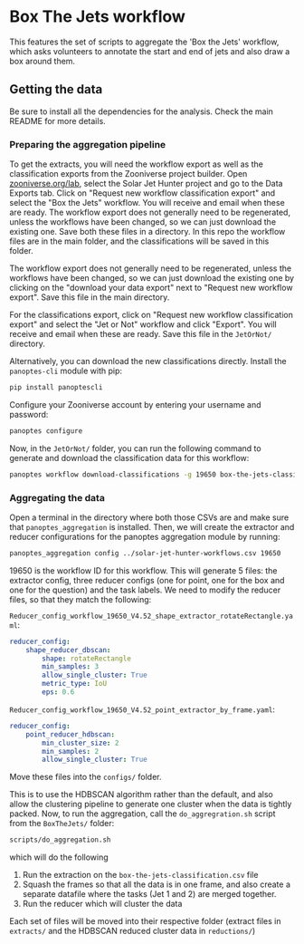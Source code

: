 # Box The Jets workflow

This features the set of scripts to aggregate the 'Box the Jets' workflow, 
which asks volunteers to annotate the start and end of jets and also draw a box around them.

## Getting the data

Be sure to install all the dependencies for the analysis. Check the main README for more details.

### Preparing the aggregation pipeline
To get the extracts, you will need the workflow export as well as the classification exports from the Zooniverse project builder. Open [zooniverse.org/lab](https://www.zooniverse.org/lab), select the Solar Jet Hunter project and go to the Data Exports tab. Click on "Request new workflow classification export" and select the "Box the Jets" workflow. You will receive and email when these are ready. The workflow export does not generally need to be regenerated, unless the workflows have been changed, so we can just download the existing one. Save both these files in a directory. In this repo the workflow files are in the main folder, and the classifications will be saved in this folder. 

The workflow export does not generally need to be regenerated, unless the workflows have been changed, so we can just download the existing one by clicking on the "download your data export" next to "Request new workflow export". Save this file in the main directory.

For the classifications export, click on "Request new workflow classification export" and select the "Jet or Not" workflow and click "Export". You will receive and email when these are ready. Save this file in the `JetOrNot/` directory.

Alternatively, you can download the new classifications directly. Install the `panoptes-cli` module with pip:
```bash
pip install panoptescli
```

Configure your Zooniverse account by entering your username and password:
```bash
panoptes configure
```

Now, in the `JetOrNot/` folder, you can run the following command to generate and download the classification data for this workflow:
```bash
panoptes workflow download-classifications -g 19650 box-the-jets-classifications.csv
```

### Aggregating the data
Open a terminal in the directory where both those CSVs are and make sure that `panoptes_aggregation` is installed. Then, we will create the extractor and reducer configurations for the panoptes aggregation module by running:
```bash
panoptes_aggregation config ../solar-jet-hunter-workflows.csv 19650
```

19650 is the workflow ID for this workflow. This will generate 5 files: the extractor config, three reducer configs (one for point, one for the box and one for the question) and the task labels. We need to modify the reducer files, so that they match the following:

`Reducer_config_workflow_19650_V4.52_shape_extractor_rotateRectangle.yaml`:
```yaml
reducer_config:
    shape_reducer_dbscan:
        shape: rotateRectangle
        min_samples: 3
        allow_single_cluster: True
        metric_type: IoU
        eps: 0.6
```


`Reducer_config_workflow_19650_V4.52_point_extractor_by_frame.yaml`:
```yaml
reducer_config:
    point_reducer_hdbscan: 
        min_cluster_size: 2
        min_samples: 2
        allow_single_cluster: True
```

Move these files into the `configs/` folder. 

This is to use the HDBSCAN algorithm rather than the default, and also allow the clustering pipeline to generate one cluster when the data is tightly packed. Now, to run the aggregation, call the `do_aggregration.sh` script from the `BoxTheJets/` folder:

```bash
scripts/do_aggregation.sh
```

which will do the following

1. Run the extraction on the `box-the-jets-classification.csv` file
2. Squash the frames so that all the data is in one frame, and also create a separate datafile where the tasks (Jet 1 and 2) are merged together.
3. Run the reducer which will cluster the data 

Each set of files will be moved into their respective folder (extract files in `extracts/` and the HDBSCAN 
reduced cluster data in `reductions/`)
